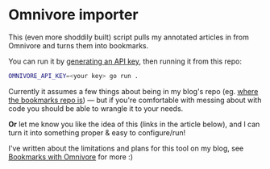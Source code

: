 # Omnivore importer

This (even more shoddily built) script pulls my annotated articles in from Omnivore and turns them into bookmarks.

You can run it by [generating an API key](https://omnivore.app/settings/api), then running it from this repo:

```bash
OMNIVORE_API_KEY=<your key> go run .
```

Currently it assumes a few things about being in my blog's repo (eg. [where the bookmarks repo is](https://github.com/by-jp/www.byjp.me/blob/a0cc72a65dda3cba8bf37c554b160714a204765d/tools/import/omnivore/main.go#L38)) — but if you're comfortable with messing about with code you should be able to wrangle it to your needs.

**Or** let me know you like the idea of this (links in the article below), and I can turn it into something proper & easy to configure/run!

I've written about the limitations and plans for this tool on my blog, see [Bookmarks with Omnivore](https://www.byjp.me/posts/bookmarks-with-omnivore) for more :)
